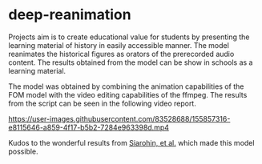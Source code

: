 # deep-reanimation

Projects aim is to create educational value for students by presenting the learning material of history in easily accessible manner. The model reanimates the historical figures as orators of the prerecorded audio content. The results obtained from the model can be show in schools as a learning material. 

The model was obtained by combining the animation capabilities of the FOM model with the video editing capabilities of the ffmpeg.
The results from the script can be seen in the following video report. 

https://user-images.githubusercontent.com/83528688/155857316-e8115646-a859-4f17-b5b2-7284e963398d.mp4

Kudos to the wonderful results from [Siarohin, et al.](https://aliaksandrsiarohin.github.io/first-order-model-website/) which made this model possible.

